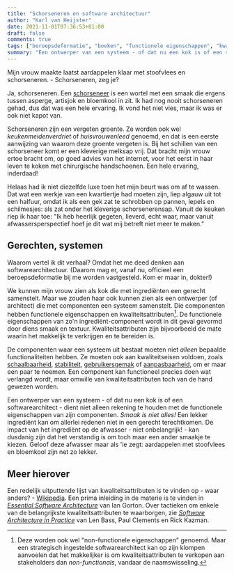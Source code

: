 ```yaml
---
title: "Schorseneren en software architectuur"
author: "Karl van Heijster"
date: 2021-11-01T07:36:53+01:00
draft: false
comments: true
tags: ["beroepsdeformatie", "boeken", "functionele eigenschappen", "kwaliteitsattributen", "software architectuur", "software architect (rol)"]
summary: "Een ontwerper van een systeem - of dat nu een kok is of een softwarearchitect - dient niet alleen rekening te houden met de functionele eigenschappen van zijn componenten. *Smaak is niet alles!* Een lekker ingrediënt kan om allerlei redenen niet in een gerecht terechtkomen. De impact van het ingrediënt op de afwasser - niet onbelangrijk! - kan dusdanig zijn dat het verstandig is om toch maar een ander smaakje te kiezen."
---
```


Mijn vrouw maakte laatst aardappelen klaar met stoofvlees en schorseneren. - Schorseneren, zeg je? 


Ja, schorseneren. Een [schorseneer](https://nl.wikipedia.org/wiki/Grote_schorseneer) is een wortel met een smaak die ergens tussen asperge, artisjok en bloemkool in zit. Ik had nog nooit schorseneren gehad, dus dat was een hele ervaring. Ik vond het niet vies, maar ik was er ook niet kapot van.


Schorseneren zijn een vergeten groente. Ze worden ook wel *keukenmeidenverdriet* of *huisvrouwenleed* genoemd, en dat is een eerste aanwijzing van waarom deze groente vergeten is. Bij het schillen van een schorseneer komt er een kleverige melksap vrij. Dat bracht mijn vrouw ertoe bracht om, op goed advies van het internet, voor het eerst in haar leven te koken met chirurgische handschoenen. Een hele ervaring, inderdaad!


Helaas had ik niet diezelfde luxe toen het mijn beurt was om af te wassen. Dat wat een werkje van een kwartiertje had moeten zijn, liep algauw uit tot een halfuur, omdat ik als een gek zat te schrobben op pannen, lepels en schilmesjes: als zat onder het kleverige schorsenerensap. Vanuit de keuken riep ik haar toe: "Ik heb heerlijk gegeten, lieverd, echt waar, maar vanuit afwassersperspectief hoef je dit wat mij betreft niet meer te maken."


## Gerechten, systemen


Waarom vertel ik dit verhaal? Omdat het me deed denken aan softwarearchitectuur. (Daarom mag er, vanaf nu, officieel een beroepsdeformatie bij me worden vastgesteld. Kom er maar in, dokter!)


We kunnen mijn vrouw zien als kok die met ingrediënten een gerecht samenstelt. Maar we zouden haar ook kunnen zien als een ontwerper (of architect) die met componenten een systeem samenstelt. Die componenten hebben functionele eigenschappen en kwaliteitsattributen[^1]. De functionele eigenschappen van zo'n ingrediënt-component wordt in dit geval gevormd door diens smaak en textuur. Kwaliteitsattributen zijn bijvoorbeeld de mate waarin het makkelijk te verkrijgen en te bereiden is. 


De componenten waar een systeem uit bestaat moeten niet *alleen* bepaalde functionaliteiten hebben. Ze moeten ook aan kwaliteitseisen voldoen, zoals [schaalbaarheid](https://en.wikipedia.org/wiki/Scalability), [stabiliteit](https://en.wikipedia.org/wiki/Stability_Model), [gebruikersgemak](https://en.wikipedia.org/wiki/Usability) of [aanpasbaarheid](https://en.wikipedia.org/wiki/Adaptation_(computer_science)), om er maar een paar te noemen. Een component kan functioneel precies doen wat verlangd wordt, maar omwille van kwaliteitsattributen toch van de hand gewezen worden.


Een ontwerper van een systeem - of dat nu een kok is of een softwarearchitect - dient niet alleen rekening te houden met de functionele eigenschappen van zijn componenten. *Smaak is niet alles!* Een lekker ingrediënt kan om allerlei redenen niet in een gerecht terechtkomen. De impact van het ingrediënt op de afwasser - niet onbelangrijk! - kan dusdanig zijn dat het verstandig is om toch maar een ander smaakje te kiezen. Geloof deze afwasser maar als 'ie zegt: aardappelen met stoofvlees en bloemkool zijn net zo lekker.


## Meer hierover


Een redelijk uitputtende lijst van kwaliteitsattributen is te vinden op - waar anders? - [Wikipedia](https://en.wikipedia.org/wiki/List_of_system_quality_attributes). Een prima inleiding in de materie is te vinden in [*Essential Software Architecture*](https://link.springer.com/book/10.1007/3-540-28714-0) van Ian Gorton. Over tactieken om enkele van de belangrijkste kwaliteitsattributen te waarborgen, zie [*Software Architecture in Practice*](https://www.pearson.com/us/higher-education/program/Bass-Software-Architecture-in-Practice-4th-Edition/PGM2920979.html) van Len Bass, Paul Clements en Rick Kazman.


[^1]: Deze worden ook wel "non-functionele eigenschappen" genoemd. Maar een strategisch ingestelde softwarearchitect kan op zijn klompen aanvoelen dat het makkelijker is om kwaliteitsattributen te verkopen aan stakeholders dan *non-functionals*, vandaar de naamswisseling.

